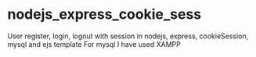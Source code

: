 # nodejs_express_cookie_sess
User register, login, logout with session in nodejs, express, cookieSession, mysql and ejs template
For mysql I have used XAMPP
